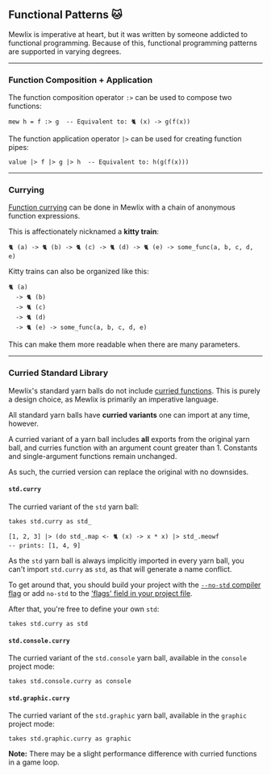 ## Functional Patterns 🐱

Mewlix is imperative at heart, but it was written by someone addicted to functional programming. Because of this, functional programming patterns are supported in varying degrees.

----

### Function Composition + Application

The function composition operator `:>` can be used to compose two functions:

```mewlix
mew h = f :> g  -- Equivalent to: 🐈 (x) -> g(f(x))
```

The function application operator `|>` can be used for creating function pipes:

```mewlix
value |> f |> g |> h  -- Equivalent to: h(g(f(x)))
```

----

### Currying

[Function currying](https://en.wikipedia.org/wiki/Currying) can be done in Mewlix with a chain of anonymous function expressions.

This is affectionately nicknamed a **kitty train**:

```mewlix
🐈 (a) -> 🐈 (b) -> 🐈 (c) -> 🐈 (d) -> 🐈 (e) -> some_func(a, b, c, d, e)
```

Kitty trains can also be organized like this:

```mewlix
🐈 (a)
  -> 🐈 (b)
  -> 🐈 (c)
  -> 🐈 (d)
  -> 🐈 (e) -> some_func(a, b, c, d, e)
```

This can make them more readable when there are many parameters.

----

### Curried Standard Library

Mewlix's standard yarn balls do not include [curried functions](https://en.wikipedia.org/wiki/Currying). This is purely a design choice, as Mewlix is primarily an imperative language.

All standard yarn balls have **curried variants** one can import at any time, however.

A curried variant of a yarn ball includes **all** exports from the original yarn ball, and curries function with an argument count greater than 1. Constants and single-argument functions remain unchanged.

As such, the curried version can replace the original with no downsides.

#### `std.curry`

The curried variant of the `std` yarn ball:

```mewlix
takes std.curry as std_

[1, 2, 3] |> (do std_.map <- 🐈 (x) -> x * x) |> std_.meowf
-- prints: [1, 4, 9]
```

As the `std` yarn ball is always implicitly imported in every yarn ball, you can't import `std.curry` as `std`, as that will generate a name conflict.

To get around that, you should build your project with the [`--no-std` compiler flag](@mewlix/compiler#compiler-options) or add `no-std` to the ['flags' field in your project file](@mewlix/compiler#project-file).

After that, you're free to define your own `std`:

```mewlix
takes std.curry as std
```

#### `std.console.curry`

The curried variant of the `std.console` yarn ball, available in the `console` project mode:

```mewlix
takes std.console.curry as console
```

#### `std.graphic.curry`

The curried variant of the `std.graphic` yarn ball, available in the `graphic` project mode:

```mewlix
takes std.graphic.curry as graphic
```

**Note:** There may be a slight performance difference with curried functions in a game loop.
